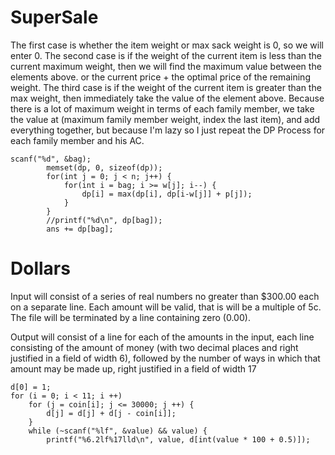 # SuperSale



The first case is whether the item weight or max sack weight is 0, so we will enter 0. The second case is if the weight of the current item is less than the current maximum weight, then we will find the maximum value between the elements above. or the current price + the optimal price of the remaining weight. The third case is if the weight of the current item is greater than the max weight, then immediately take the value of the element above. Because there is a lot of maximum weight in terms of each family member, we take the value at (maximum family member weight, index the last item), and add everything together, but because I'm lazy so I just repeat the DP Process for each family member and his AC.


    scanf("%d", &bag);
			memset(dp, 0, sizeof(dp));
			for(int j = 0; j < n; j++) {
				for(int i = bag; i >= w[j]; i--) {
					dp[i] = max(dp[i], dp[i-w[j]] + p[j]);
				}
			}
			//printf("%d\n", dp[bag]);
			ans += dp[bag];
		
    
 # Dollars
 
 
Input will consist of a series of real numbers no greater than $300.00 each on a separate line. Each
amount will be valid, that is will be a multiple of 5c. The file will be terminated by a line containing
zero (0.00).

Output will consist of a line for each of the amounts in the input, each line consisting of the amount
of money (with two decimal places and right justified in a field of width 6), followed by the number of
ways in which that amount may be made up, right justified in a field of width 17


    d[0] = 1;
	for (i = 0; i < 11; i ++)
		for (j = coin[i]; j <= 30000; j ++) {
			d[j] = d[j] + d[j - coin[i]];
		}
		while (~scanf("%lf", &value) && value) {
			printf("%6.2lf%17lld\n", value, d[int(value * 100 + 0.5)]);
